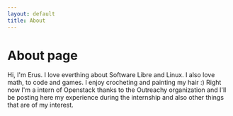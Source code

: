 ```yaml
---
layout: default
title: About
---
```

# About page

Hi, I'm Erus. I love everthing about Software Libre and Linux. I also love math, to code and games. I enjoy crocheting and painting my hair :)
Right now I'm a intern of Openstack thanks to the Outreachy organization and I'll be posting here my experience during the internship and also other things that are of my interest.
